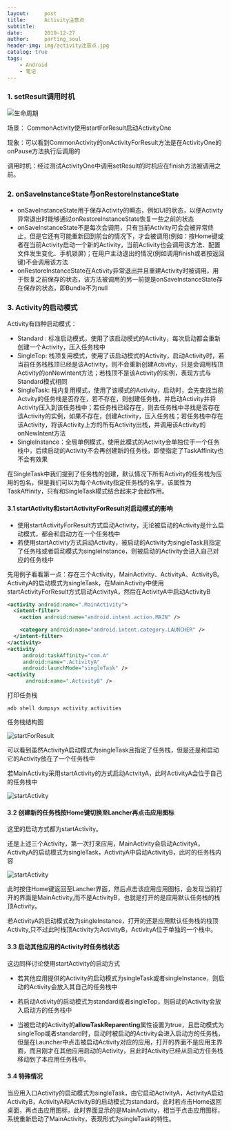 ```yaml
---
layout:     post
title:      Activity注意点
subtitle:
date:       2019-12-27
author:     parting_soul
header-img: img/activity注意点.jpg
catalog: true
tags:
    - Android
    - 笔记
---
```


### 1. setResult调用时机

![生命周期](https://i.postimg.cc/28WHBYbP/image.png)

场景： CommonActivity使用startForResult启动ActivityOne

现象：可以看到CommonActivity的onActivityForResult方法是在ActivityOne的onPause方法执行后调用的

调用时机：经过测试ActivityOne中调用setResult的时机应在finish方法被调用之前。

### 2. onSaveInstanceState与onRestoreInstanceState

- onSaveInstanceState用于保存Activity的瞬态，例如UI的状态，以便Activity异常退出时能够通过onRestoreInstanceState恢复一些之前的状态
- onSaveInstanceState不是每次会调用，只有当前Activity可会会被异常终止，但是它还有可能重新回到前台的情况下，才会被调用(例如：按Home键或者在当前Activity启动一个新的Activity，当前Activity也会调用该方法、配置文件发生变化、手机锁屏)；在用户主动退出的情况(例如调用finish或者按返回键)不会调用该方法
- onRestoreInstanceState在Activity异常退出并且重建Activity时被调用，用于恢复之前保存的状态，该方法被调用的另一前提是onSaveInstanceState存在保存的状态，即Bundle不为null

### 3. Activity的启动模式

Activity有四种启动模式：

- Standard : 标准启动模式，使用了该启动模式的Activity，每次启动都会重新创建一个Activity，压入任务栈中
- SingleTop: 栈顶复用模式，使用了该启动模式的Activity，启动Activity时，若当前任务栈栈顶已经是该Activity，则不会重新创建Activity，只是会调用栈顶Activity的onNewIntent方法；若栈顶不是该Activity的实例，表现方式与Standard模式相同
- SingleTask: 栈内复用模式，使用了该模式的Activity，启动时，会先查找当前Actvity的任务栈是否存在，若不存在，则创建任务栈，并启动Activity并将Activity压入到该任务栈中；若任务栈已经存在，则去任务栈中寻找是否存在该Activity的实例，如果不存在，创建Activity，压入任务栈；若任务栈中存在该Activity，将该Activity上方的所有Activity出栈，并调用该Activity的onNewIntent方法
- SingleInstance：全局单例模式，使用此模式的Activity会单独位于一个任务栈中，后续启动的Activity不会再创建新的任务栈，即使指定了TaskAffinity也不会有效果

在SingleTask中我们提到了任务栈的创建，默认情况下所有Activity的任务栈为应用的包名，但是我们可以为每个Activity指定任务栈的名字，该属性为TaskAffinity，只有和SingleTask模式结合起来才会起作用。

#### 3.1 startActivity和startActivityForResult对启动模式的影响

- 使用startActivityForResult方式启动Activity，无论被启动的Activity是什么启动模式，都会和启动方在一个任务栈中
- 若使用startActivity方式启动Activity，被启动的Activity为singleTask且指定了任务栈或者启动模式为singleInstance，则被启动的Activity会进入自己对应的任务栈中

先用例子看看第一点：存在三个Activity，MainActivity、ActivityA、ActivityB。ActivityA的启动模式为singleTask，在MainActivity中使用startActivityForResult方式启动ActivityA，然后在ActivityA中启动ActivityB

```xml
<activity android:name=".MainActivity">
  <intent-filter>
    <action android:name="android.intent.action.MAIN" />

    <category android:name="android.intent.category.LAUNCHER" />
  </intent-filter>
</activity>
<activity
     android:taskAffinity="com.A"
     android:name=".ActivityA"
     android:launchMode="singleTask" />
<activity
      android:name=".ActivityB" />
```

打印任务栈

```shell
adb shell dumpsys activity activities
```

任务栈结构图

![startForResult](https://i.postimg.cc/W3MhSNdC/image.png)

可以看到虽然ActivityA启动模式为singleTask且指定了任务栈，但是还是和启动它的Activity放在了一个任务栈中

若MainActivity采用startActivity的方式启动ActvityA，此时ActivityA会位于自己的任务栈中

![startActivity](https://i.postimg.cc/HxLh9xvs/image.png)

#### 3.2 创建新的任务栈按Home键切换至Lancher再点击应用图标

这里的启动方式都为startActivity。

还是上述三个Activity，第一次打来应用，MainActivity会启动ActivityA，ActivityA的启动模式为singleTask，ActivityA中启动ActivityB，此时的任务栈内容

![startActivity](https://i.postimg.cc/HxLh9xvs/image.png)

此时按住Home键返回至Lancher界面，然后点击该应用应用图标，会发现当前打开的界面是MainActivity,而不是ActivityB，也就是打开的是应用默认任务栈的栈顶Activity。

若ActivityA的启动模式改为singleInstance，打开的还是应用默认任务栈的栈顶Activity,只不过此时栈顶Activity为ActivityB，ActivityA位于单独的一个栈中。

#### 3.3 启动其他应用的Activity时任务栈状态

这边同样讨论使用startActivity的启动方式

- 若其他应用提供的Activity的启动模式为singleTask或者singleInstance，则启动的Activity会放入其自己的任务栈中
- 若启动Activity的启动模式为standard或者singleTop，则启动的Activity会放入启动方的任务栈中

- 当被启动的Activity的**allowTaskReparenting**属性设置为true，且启动模式为singleTop或者standard时，启动时被启动的Activity会进入启动方的任务栈，但是在Launcher中点击被启动Activity对应的应用，打开的界面不是应用主界面，而且刚才在其他应用启动的Activity，且此时Activity已经从启动方任务栈移动到了本应用任务栈中。

#### 3.4 特殊情况

当应用入口Activity的启动模式为singleTask，由它启动ActivityA，ActivityA启动ActivityB，ActivityA和ActivityB的启动模式为standard，此时若点击Home返回桌面，再点击应用图标，此时界面显示的是MainActivity，相当于点击应用图标，系统重新启动了MainActivity，表现形式为singleTask的特性。

